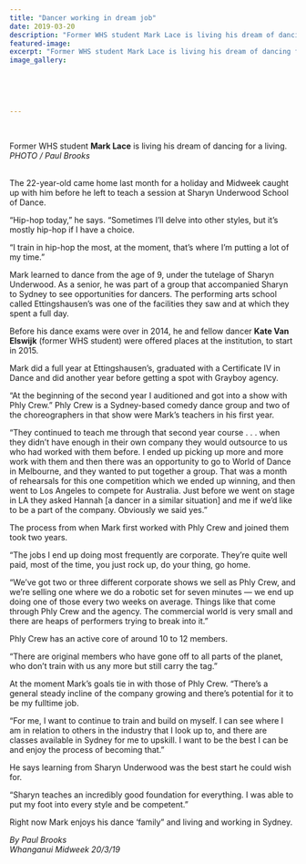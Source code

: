 ```yaml
---
title: "Dancer working in dream job"
date: 2019-03-20
description: "Former WHS student Mark Lace is living his dream of dancing for a living..."
featured-image: 
excerpt: "Former WHS student Mark Lace is living his dream of dancing for a living."
image_gallery:
	
	
	
	
	
---
```


<p>&nbsp;</p>
<p>Former WHS student <strong>Mark Lace</strong> is living his dream of dancing for a living.<br /><em>PHOTO / Paul Brooks</em></p>
<div data-bind="foreach: articleBlocks">
<p data-bind="text: $data"><br />The 22-year-old came home last month for a holiday and Midweek caught up with him before he left to teach a session at Sharyn Underwood School of Dance.</p>
<p data-bind="text: $data">&ldquo;Hip-hop today,&rdquo; he says. &ldquo;Sometimes I&rsquo;ll delve into other styles, but it&rsquo;s mostly hip-hop if I have a choice.</p>
<p data-bind="text: $data">&ldquo;I train in hip-hop the most, at the moment, that&rsquo;s where I&rsquo;m putting a lot of my time.&rdquo;</p>
<p data-bind="text: $data">Mark learned to dance from the age of 9, under the tutelage of Sharyn Underwood. As a senior, he was part of a group that accompanied Sharyn to Sydney to see opportunities for dancers. The performing arts school called Ettingshausen&rsquo;s was one of the facilities they saw and at which they spent a full day.</p>
<p data-bind="text: $data">Before his dance exams were over in 2014, he and fellow dancer <strong>Kate Van Elswijk</strong>&nbsp;(former WHS student) were offered places at the institution, to start in 2015.</p>
<p data-bind="text: $data">Mark did a full year at Ettingshausen&rsquo;s, graduated with a Certificate IV in Dance and did another year before getting a spot with Grayboy agency.</p>
<p data-bind="text: $data">&ldquo;At the beginning of the second year I auditioned and got into a show with Phly Crew.&rdquo; Phly Crew is a Sydney-based comedy dance group and two of the choreographers in that show were Mark&rsquo;s teachers in his first year.</p>
<p data-bind="text: $data">&ldquo;They continued to teach me through that second year course . . . when they didn&rsquo;t have enough in their own company they would outsource to us who had worked with them before. I ended up picking up more and more work with them and then there was an opportunity to go to World of Dance in Melbourne, and they wanted to put together a group. That was a month of rehearsals for this one competition which we ended up winning, and then went to Los Angeles to compete for Australia. Just before we went on stage in LA they asked Hannah [a dancer in a similar situation] and me if we&rsquo;d like to be a part of the company. Obviously we said yes.&rdquo;</p>
<p data-bind="text: $data">The process from when Mark first worked with Phly Crew and joined them took two years.</p>
<p data-bind="text: $data">&ldquo;The jobs I end up doing most frequently are corporate. They&rsquo;re quite well paid, most of the time, you just rock up, do your thing, go home.</p>
<p data-bind="text: $data">&ldquo;We&rsquo;ve got two or three different corporate shows we sell as Phly Crew, and we&rsquo;re selling one where we do a robotic set for seven minutes &mdash; we end up doing one of those every two weeks on average. Things like that come through Phly Crew and the agency. The commercial world is very small and there are heaps of performers trying to break into it.&rdquo;</p>
<p data-bind="text: $data">Phly Crew has an active core of around 10 to 12 members.</p>
<p data-bind="text: $data">&ldquo;There are original members who have gone off to all parts of the planet, who don&rsquo;t train with us any more but still carry the tag.&rdquo;</p>
<p data-bind="text: $data">At the moment Mark&rsquo;s goals tie in with those of Phly Crew. &ldquo;There&rsquo;s a general steady incline of the company growing and there&rsquo;s potential for it to be my fulltime job.</p>
<p data-bind="text: $data">&ldquo;For me, I want to continue to train and build on myself. I can see where I am in relation to others in the industry that I look up to, and there are classes available in Sydney for me to upskill. I want to be the best I can be and enjoy the process of becoming that.&rdquo;</p>
<p data-bind="text: $data">He says learning from Sharyn Underwood was the best start he could wish for.</p>
<p data-bind="text: $data">&ldquo;Sharyn teaches an incredibly good foundation for everything. I was able to put my foot into every style and be competent.&rdquo;</p>
<p data-bind="text: $data">Right now Mark enjoys his dance &lsquo;family&rdquo; and living and working in Sydney.</p>
<p data-bind="text: $data"><em>By Paul Brooks</em><br /><em>Whanganui Midweek 20/3/19</em></p>
</div>

